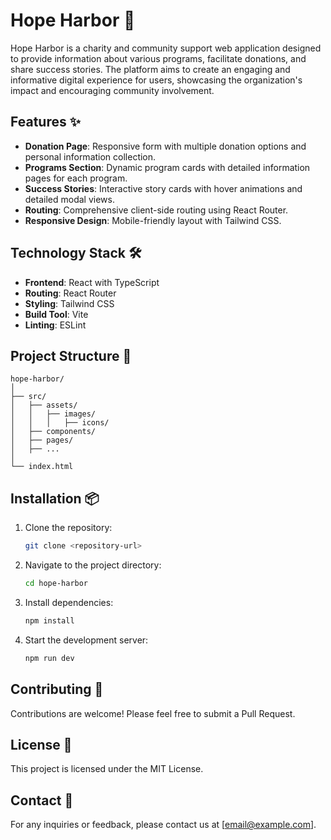 # Hope Harbor 🌟

Hope Harbor is a charity and community support web application designed to provide information about various programs, facilitate donations, and share success stories. The platform aims to create an engaging and informative digital experience for users, showcasing the organization's impact and encouraging community involvement.

## Features ✨

- **Donation Page**: Responsive form with multiple donation options and personal information collection.
- **Programs Section**: Dynamic program cards with detailed information pages for each program.
- **Success Stories**: Interactive story cards with hover animations and detailed modal views.
- **Routing**: Comprehensive client-side routing using React Router.
- **Responsive Design**: Mobile-friendly layout with Tailwind CSS.

## Technology Stack 🛠️

- **Frontend**: React with TypeScript
- **Routing**: React Router
- **Styling**: Tailwind CSS
- **Build Tool**: Vite
- **Linting**: ESLint

## Project Structure 📁

```
hope-harbor/
│
├── src/
│   ├── assets/
│   │   ├── images/
│   │   │   ├── icons/
│   ├── components/
│   ├── pages/
│   ├── ...
│
└── index.html
```

## Installation 📦

1. Clone the repository:
   ```bash
   git clone <repository-url>
   ```

2. Navigate to the project directory:
   ```bash
   cd hope-harbor
   ```

3. Install dependencies:
   ```bash
   npm install
   ```

4. Start the development server:
   ```bash
   npm run dev
   ```

## Contributing 🤝

Contributions are welcome! Please feel free to submit a Pull Request.

## License 📜

This project is licensed under the MIT License.

## Contact 📧

For any inquiries or feedback, please contact us at [email@example.com].
